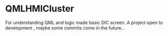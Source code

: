 # QMLHMICluster
For understanding QML and logic made basic DIC screen. A project open to development , maybe some commits come in the future..
